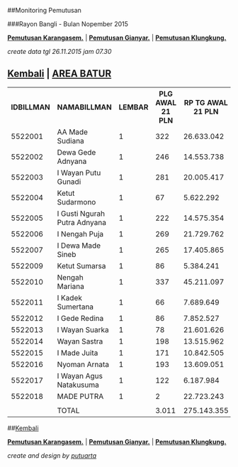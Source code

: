 ##Monitoring Pemutusan 

###Rayon Bangli - Bulan Nopember 2015


**[Pemutusan Karangasem.](https://github.com/areabatur/3mm.3atur/blob/master/tusbung/karangasem112015.markdown )** | **[Pemutusan Gianyar.](https://github.com/areabatur/3mm.3atur/blob/master/tusbung/gianyar112015.markdown )** | **[Pemutusan Klungkung.](https://github.com/areabatur/3mm.3atur/blob/master/tusbung/klungkung112015.markdown )** 

_create data tgl 26.11.2015 jam 07.30_

## [Kembali](http://areabatur.github.io/3mm.3atur/) | [ AREA BATUR ](https://github.com/areabatur/3mm.3atur/blob/master/tusbung/3mm.areatusbung.markdown )

<table><tbody><tr><th>IDBILLMAN</th><th>NAMABILLMAN</th><th>LEMBAR</th><th> PLG AWAL 21 PLN </th><th> RP TG AWAL 21 PLN </th><th> RP BK AWAL 21 PLN </th><th> TARGET AKHIR PLN </th><th> (% REALISASI) </th><th> SISA RP TG 26 07:30 </th><th> SISA RP BK 26 07:30 </th><th> SISA PLG 26 07:30 </th><th>BELUM</th><th>DATANGI</th><th>SEGEL</th><th>LNS</th><th> SISA RP TG 25 16:45 </th><th> SISA RP BK 25 16:45 </th><th> SISA PLG 25 16:45 </th><th>BELUM</th><th>DATANGI</th><th>SEGEL</th><th>LNS</th><th> SISA RP TG 25 01:45 </th><th> SISA RP BK 25 01:45 </th><th> SISA PLG 25 01:45 </th><th> BELUM </th><th> DATANGI </th><th> SEGEL </th><th> LNS </th><th> </th><th> SISA RP TG 24 0617 </th><th> SISA RP BK </th><th> TPLG </th><th> BELUM </th><th> DATANGI </th><th> SEGEL </th><th> LNS </th><th> SISA RP TG 23 1830 </th><th> SISA RP BK </th><th> TPLG </th><th> BELUM </th><th> DATANGI </th><th> SEGEL </th></tr><tr><td>5522001</td><td>AA Made Sudiana</td><td>1</td><td> 322 </td><td> 26.633.042 </td><td> 1.260.000 </td><td> 1.537.601 </td><td> (10,25)</td><td> 18.340.061 </td><td> 856.000 </td><td> 222 </td><td>216</td><td>3</td><td>3</td><td>493913|7</td><td> 18.833.974 </td><td> 877.000 </td><td> 229 </td><td>221</td><td>5</td><td>3</td><td>2066976|20</td><td> 20.900.950 </td><td> 984.000 </td><td> 249 </td><td> 241 </td><td> 5 </td><td> 3 </td><td> 276568|3 </td><td> </td><td> 21.177.518 </td><td> 993.000 </td><td> 252 </td><td> 244 </td><td> 5 </td><td> 3 </td><td> 156201|2 </td><td> 21.333.719 </td><td> 999.000 </td><td> 254 </td><td> 246 </td><td> 5 </td><td> 3 </td></tr><tr><td>5522002</td><td>Dewa Gede Adnyana</td><td>1</td><td> 246 </td><td> 14.553.738 </td><td> 838.000 </td><td> 840.228 </td><td> (11,39)</td><td> 11.247.512 </td><td> 660.000 </td><td> 203 </td><td>140</td><td>63</td><td> </td><td>0|0</td><td> 11.247.512 </td><td> 660.000 </td><td> 203 </td><td>140</td><td>63</td><td> </td><td>517309|9</td><td> 11.764.821 </td><td> 687.000 </td><td> 212 </td><td> 143 </td><td> 69 </td><td> </td><td> 1452407|9 </td><td> </td><td> 13.217.228 </td><td> 761.000 </td><td> 221 </td><td> 150 </td><td> 71 </td><td> </td><td> 0|0 </td><td> 13.217.228 </td><td> 761.000 </td><td> 221 </td><td> 150 </td><td> 71 </td><td> </td></tr><tr><td>5522003</td><td>I Wayan Putu Gunadi</td><td>1</td><td> 281 </td><td> 20.005.417 </td><td> 1.000.000 </td><td> 1.154.969 </td><td> (4,32)</td><td> 7.198.977 </td><td> 346.000 </td><td> 87 </td><td>87</td><td> </td><td> </td><td>102636|2</td><td> 7.301.613 </td><td> 352.000 </td><td> 89 </td><td>89</td><td> </td><td> </td><td>4854487|48</td><td> 12.156.100 </td><td> 506.000 </td><td> 137 </td><td> 137 </td><td> </td><td> </td><td> 4104293|90 </td><td> </td><td> 16.260.393 </td><td> 778.000 </td><td> 227 </td><td> 227 </td><td> </td><td> </td><td> 0|0 </td><td> 16.260.393 </td><td> 778.000 </td><td> 227 </td><td> 227 </td><td> </td><td> </td></tr><tr><td>5522004</td><td>Ketut Sudarmono</td><td>1</td><td> 67 </td><td> 5.622.292 </td><td> 292.000 </td><td> 324.591 </td><td> (8,10)</td><td> 3.220.513 </td><td> 161.000 </td><td> 27 </td><td>25</td><td>2</td><td> </td><td>57750|1</td><td> 3.278.263 </td><td> 164.000 </td><td> 28 </td><td>26</td><td>2</td><td> </td><td>12210|1</td><td> 3.290.473 </td><td> 167.000 </td><td> 29 </td><td> 27 </td><td> 2 </td><td> </td><td> 1059416|13 </td><td> </td><td> 4.349.889 </td><td> 215.000 </td><td> 42 </td><td> 36 </td><td> 6 </td><td> </td><td> 75378|1 </td><td> 4.425.267 </td><td> 218.000 </td><td> 43 </td><td> 37 </td><td> 6 </td><td> </td></tr><tr><td>5522005</td><td>I Gusti Ngurah Putra Adnyana</td><td>1</td><td> 222 </td><td> 14.575.354 </td><td> 702.000 </td><td> 841.476 </td><td> (3,58)</td><td> 2.573.476 </td><td> 135.000 </td><td> 45 </td><td>43</td><td>2</td><td> </td><td>2123631|30</td><td> 4.697.107 </td><td> 229.000 </td><td> 75 </td><td>73</td><td>2</td><td> </td><td>1777457|33</td><td> 6.474.564 </td><td> 332.000 </td><td> 108 </td><td> 104 </td><td> 4 </td><td> </td><td> 1653973|30 </td><td> </td><td> 8.128.537 </td><td> 428.000 </td><td> 138 </td><td> 134 </td><td> 4 </td><td> </td><td> 0|0 </td><td> 8.128.537 </td><td> 428.000 </td><td> 138 </td><td> 134 </td><td> 4 </td><td> </td></tr><tr><td>5522006</td><td>I Nengah Puja</td><td>1</td><td> 269 </td><td> 21.729.762 </td><td> 902.000 </td><td> 1.254.520 </td><td> (7,52)</td><td> 11.806.093 </td><td> 451.000 </td><td> 138 </td><td>138</td><td> </td><td> </td><td>136444|3</td><td> 11.942.537 </td><td> 467.000 </td><td> 141 </td><td>141</td><td> </td><td> </td><td>1140884|30</td><td> 13.083.421 </td><td> 557.000 </td><td> 171 </td><td> 171 </td><td> </td><td> </td><td> 5263797|40 </td><td> </td><td> 18.347.218 </td><td> 724.000 </td><td> 211 </td><td> 211 </td><td> </td><td> </td><td> 52487|2 </td><td> 18.399.705 </td><td> 730.000 </td><td> 213 </td><td> 213 </td><td> </td><td> </td></tr><tr><td>5522007</td><td>I Dewa Made Sineb</td><td>1</td><td> 265 </td><td> 17.405.865 </td><td> 970.000 </td><td> 1.004.890 </td><td> (2,74)</td><td> 4.661.680 </td><td> 317.000 </td><td> 86 </td><td>86</td><td> </td><td> </td><td>99914|2</td><td> 4.761.594 </td><td> 323.000 </td><td> 88 </td><td>88</td><td> </td><td> </td><td>299140|7</td><td> 5.060.734 </td><td> 346.000 </td><td> 95 </td><td> 95 </td><td> </td><td> </td><td> 8407346|126 </td><td> </td><td> 13.468.080 </td><td> 820.000 </td><td> 221 </td><td> 221 </td><td> </td><td> </td><td> 0|0 </td><td> 13.468.080 </td><td> 820.000 </td><td> 221 </td><td> 221 </td><td> </td><td> </td></tr><tr><td>5522009</td><td>Ketut Sumarsa</td><td>1</td><td> 86 </td><td> 5.384.241 </td><td> 268.000 </td><td> 310.847 </td><td> (6,14)</td><td> 2.245.263 </td><td> 110.000 </td><td> 36 </td><td>36</td><td> </td><td> </td><td>286484|3</td><td> 2.531.747 </td><td> 121.000 </td><td> 39 </td><td>39</td><td> </td><td> </td><td>284109|5</td><td> 2.815.856 </td><td> 136.000 </td><td> 44 </td><td> 44 </td><td> </td><td> </td><td> 908608|16 </td><td> </td><td> 3.724.464 </td><td> 186.000 </td><td> 60 </td><td> 60 </td><td> </td><td> </td><td> 33193|1 </td><td> 3.757.657 </td><td> 189.000 </td><td> 61 </td><td> 61 </td><td> </td><td> </td></tr><tr><td>5522010</td><td>Nengah Mariana</td><td>1</td><td> 337 </td><td> 45.211.097 </td><td> 1.759.542 </td><td> 2.610.164 </td><td> (10,34)</td><td> 31.281.113 </td><td> 1.148.542 </td><td> 213 </td><td>212</td><td>1</td><td> </td><td>940512|4</td><td> 32.221.625 </td><td> 1.234.542 </td><td> 217 </td><td>216</td><td>1</td><td> </td><td>3188057|25</td><td> 35.409.682 </td><td> 1.387.542 </td><td> 242 </td><td> 239 </td><td> 3 </td><td> </td><td> 1039037|9 </td><td> </td><td> 36.448.719 </td><td> 1.418.542 </td><td> 251 </td><td> 248 </td><td> 3 </td><td> </td><td> 441193|4 </td><td> 36.889.912 </td><td> 1.432.542 </td><td> 255 </td><td> 252 </td><td> 3 </td><td> </td></tr><tr><td>5522011</td><td>I Kadek Sumertana</td><td>1</td><td> 66 </td><td> 7.689.649 </td><td> 281.000 </td><td> 443.945 </td><td> (10,56)</td><td> 3.410.046 </td><td> 135.000 </td><td> 28 </td><td>22</td><td>6</td><td> </td><td>2164190|3</td><td> 5.574.236 </td><td> 160.000 </td><td> 31 </td><td>22</td><td>9</td><td> </td><td>943492|13</td><td> 6.517.728 </td><td> 206.000 </td><td> 44 </td><td> 33 </td><td> 11 </td><td> </td><td> 307940|6 </td><td> </td><td> 6.825.668 </td><td> 226.000 </td><td> 50 </td><td> 39 </td><td> 11 </td><td> </td><td> 36130|1 </td><td> 6.861.798 </td><td> 229.000 </td><td> 51 </td><td> 40 </td><td> 11 </td><td> </td></tr><tr><td>5522012</td><td>I Gede Redina</td><td>1</td><td> 86 </td><td> 7.852.527 </td><td> 294.000 </td><td> 453.349 </td><td> (7,67)</td><td> 4.384.559 </td><td> 208.000 </td><td> 63 </td><td>63</td><td> </td><td> </td><td>0|0</td><td> 4.384.559 </td><td> 208.000 </td><td> 63 </td><td>63</td><td> </td><td> </td><td>79767|2</td><td> 4.464.326 </td><td> 214.000 </td><td> 65 </td><td> 65 </td><td> </td><td> </td><td> 856748|7 </td><td> </td><td> 5.321.074 </td><td> 239.000 </td><td> 72 </td><td> 72 </td><td> </td><td> </td><td> 0|0 </td><td> 5.321.074 </td><td> 239.000 </td><td> 72 </td><td> 72 </td><td> </td><td> </td></tr><tr><td>5522013</td><td>I Wayan Suarka</td><td>1</td><td> 78 </td><td> 21.601.626 </td><td> 721.525 </td><td> 1.247.123 </td><td> (8,04)</td><td> 12.525.867 </td><td> 451.804 </td><td> 58 </td><td>58</td><td> </td><td> </td><td>0|0</td><td> 12.525.867 </td><td> 451.804 </td><td> 58 </td><td>58</td><td> </td><td> </td><td>124212|2</td><td> 12.650.079 </td><td> 457.804 </td><td> 60 </td><td> 60 </td><td> </td><td> </td><td> 525755|4 </td><td> </td><td> 13.175.834 </td><td> 471.804 </td><td> 64 </td><td> 64 </td><td> </td><td> </td><td> 0|0 </td><td> 13.175.834 </td><td> 471.804 </td><td> 64 </td><td> 64 </td><td> </td><td> </td></tr><tr><td>5522014</td><td>Wayan Sastra</td><td>1</td><td> 198 </td><td> 13.515.962 </td><td> 635.000 </td><td> 780.315 </td><td> (7,90)</td><td> 7.727.151 </td><td> 383.000 </td><td> 119 </td><td>119</td><td> </td><td> </td><td>0|0</td><td> 7.727.151 </td><td> 383.000 </td><td> 119 </td><td>119</td><td> </td><td> </td><td>303310|5</td><td> 8.030.461 </td><td> 398.000 </td><td> 124 </td><td> 124 </td><td> </td><td> </td><td> 738863|13 </td><td> </td><td> 8.769.324 </td><td> 437.000 </td><td> 137 </td><td> 137 </td><td> </td><td> </td><td> 0|0 </td><td> 8.769.324 </td><td> 437.000 </td><td> 137 </td><td> 137 </td><td> </td><td> </td></tr><tr><td>5522015</td><td>I Made Juita</td><td>1</td><td> 171 </td><td> 10.842.505 </td><td> 622.000 </td><td> 625.968 </td><td> (4,49)</td><td> 4.064.286 </td><td> 261.000 </td><td> 82 </td><td>82</td><td> </td><td> </td><td>0|0</td><td> 4.064.286 </td><td> 261.000 </td><td> 82 </td><td>82</td><td> </td><td> </td><td>794559|10</td><td> 4.858.845 </td><td> 363.000 </td><td> 92 </td><td> 92 </td><td> </td><td> </td><td> 3191018|35 </td><td> </td><td> 8.049.863 </td><td> 486.000 </td><td> 127 </td><td> 127 </td><td> </td><td> </td><td> 45227|1 </td><td> 8.095.090 </td><td> 489.000 </td><td> 128 </td><td> 128 </td><td> </td><td> </td></tr><tr><td>5522016</td><td>Nyoman Arnata</td><td>1</td><td> 193 </td><td> 13.609.051 </td><td> 704.000 </td><td> 785.689 </td><td> (12,34)</td><td> 11.264.663 </td><td> 547.000 </td><td> 142 </td><td>127</td><td>13</td><td>2</td><td>0|0</td><td> 11.264.663 </td><td> 547.000 </td><td> 142 </td><td>127</td><td>13</td><td>2</td><td>450415|12</td><td> 11.715.078 </td><td> 583.000 </td><td> 154 </td><td> 139 </td><td> 13 </td><td> 2 </td><td> 297502|6 </td><td> </td><td> 12.012.580 </td><td> 603.000 </td><td> 160 </td><td> 145 </td><td> 13 </td><td> 2 </td><td> 20922|1 </td><td> 12.033.502 </td><td> 606.000 </td><td> 161 </td><td> 146 </td><td> 13 </td><td> 2 </td></tr><tr><td>5522017</td><td>I Wayan Agus Natakusuma</td><td>1</td><td> 122 </td><td> 6.187.984 </td><td> 391.000 </td><td> 357.250 </td><td> (9,89)</td><td> 4.247.486 </td><td> 249.000 </td><td> 78 </td><td>78</td><td> </td><td> </td><td>0|0</td><td> 4.247.486 </td><td> 249.000 </td><td> 78 </td><td>78</td><td> </td><td> </td><td>142286|3</td><td> 4.389.772 </td><td> 258.000 </td><td> 81 </td><td> 81 </td><td> </td><td> </td><td> 225229|6 </td><td> </td><td> 4.615.001 </td><td> 276.000 </td><td> 87 </td><td> 87 </td><td> </td><td> </td><td> 254559|5 </td><td> 4.869.560 </td><td> 297.000 </td><td> 92 </td><td> 92 </td><td> </td><td> </td></tr><tr><td>5522018</td><td>MADE PUTRA</td><td>1</td><td> 2 </td><td> 22.723.243 </td><td> 619.397 </td><td> 1.311.877 </td><td> 2,00 </td><td> </td><td> </td><td> </td><td>0</td><td> </td><td> </td><td>0|0</td><td> - </td><td> - </td><td> - </td><td>0</td><td>0</td><td>0</td><td>0|0</td><td> - </td><td> - </td><td> </td><td> - </td><td> </td><td> </td><td> 14030607|1 </td><td> </td><td> 14.030.607 </td><td> 382.489 </td><td> 1 </td><td> 1 </td><td> </td><td> </td><td> 0|0 </td><td> 14.030.607 </td><td> 382.489 </td><td> 1 </td><td> 1 </td><td> </td><td> </td></tr><tr><td> </td><td> </td><td> </td><td> </td><td> </td><td> </td><td> </td><td> </td><td> </td><td> </td><td> </td><td> </td><td> </td><td> </td><td> </td><td> </td><td> </td><td> </td><td> </td><td> </td><td> </td><td> </td><td> </td><td> </td><td> </td><td> </td><td> </td><td> </td><td> </td><td> </td><td> </td><td> </td><td> </td><td> </td><td> </td><td> </td><td> </td><td> </td><td> </td><td> </td><td> </td><td> </td><td> </td></tr><tr><td> </td><td>TOTAL</td><td> </td><td> 3.011 </td><td> 275.143.355 </td><td> 12.259.464 </td><td> 15.884.801 </td><td> (0,89)</td><td> 140.198.746 </td><td> 6.419.346 </td><td> 1.627 </td><td>1532</td><td>90</td><td>5</td><td>6405474|55</td><td> 146.604.220 </td><td> 6.687.346 </td><td> 1.682 </td><td>1582</td><td>95</td><td>5</td><td>16978670|225</td><td> 163.582.890 </td><td> 7.582.346 </td><td> 1.907 </td><td> 1.795 </td><td> 107 </td><td> 5 </td><td> 44339107|414 </td><td> </td><td> 207.921.997 </td><td> 9.444.835 </td><td> 2.321 </td><td> 2.203 </td><td> 113 </td><td> 5 </td><td> 1115290|18 </td><td> 209.037.287 </td><td> 9.506.835 </td><td> 2.339 </td><td> 2.221 </td><td> 113 </td><td> 5 </td></tr></tbody></table>

##[Kembali](http://areabatur.github.io/3mm.3atur/)

**[Pemutusan Karangasem.](https://github.com/areabatur/3mm.3atur/blob/master/tusbung/karangasem112015.markdown )** | **[Pemutusan Gianyar.](https://github.com/areabatur/3mm.3atur/blob/master/tusbung/gianyar112015.markdown )** | **[Pemutusan Klungkung.](https://github.com/areabatur/3mm.3atur/blob/master/tusbung/klungkung112015.markdown )** 


_create and design by [putuarta](mailto:putuarta@gmail.com)_
